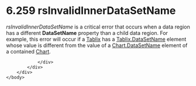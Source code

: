 <html dir="LTR" xmlns:mshelp="http://msdn.microsoft.com/mshelp" xmlns:ddue="http://ddue.schemas.microsoft.com/authoring/2003/5" xmlns:xlink="http://www.w3.org/1999/xlink" xmlns:tool="http://www.microsoft.com/tooltip">
    <head>
        <meta http-equiv="Content-Type" content="text/html; CHARSET=utf-8"></meta>
        <meta name="save" content="history"></meta>
        <title>6.259 rsInvalidInnerDataSetName</title>
        <xml>
            <mshelp:toctitle title="6.259 rsInvalidInnerDataSetName"></mshelp:toctitle>
            <mshelp:rltitle title="[MS-RDL]: rsInvalidInnerDataSetName"></mshelp:rltitle>
            <mshelp:keyword index="A" term="7b75d0a2-4070-45a1-ac47-5e0862d0a2d2"></mshelp:keyword>
            <mshelp:attr name="DCSext.ContentType" value="open specification"></mshelp:attr>
            <mshelp:attr name="AssetID" value="7b75d0a2-4070-45a1-ac47-5e0862d0a2d2"></mshelp:attr>
            <mshelp:attr name="TopicType" value="kbRef"></mshelp:attr>
            <mshelp:attr name="DCSext.Title" value="[MS-RDL]: rsInvalidInnerDataSetName" />
        </xml>
    </head>
    <body>
        <div id="header">
            <h1 class="heading">6.259 rsInvalidInnerDataSetName</h1>
        </div>
        <div id="mainSection">
            <div id="mainBody">
                <div id="allHistory" class="saveHistory"></div>
                <div id="sectionSection0" class="section" name="collapseableSection">
                    

<p><i>rsInvalidInnerDataSetName</i> is a critical error that
occurs when a data region has a different <b>DataSetName</b> property than a
child data region. For example, this error will occur if a <a href="e42fb86e-799a-4202-8845-ac38831efccb.html">Tablix</a> has a <a href="303f6cb3-cb22-43c4-9861-0c40082219f9.html">Tablix.DataSetName</a> element
whose value is different from the value of a <a href="eb1ed7cf-bc15-41ff-9011-cec16efdf6b6.html">Chart.DataSetName</a> element
of a contained <a href="b0ab5524-7eb2-47a7-a4d3-230f5c8c5526.html">Chart</a>.</p>


                </div>
            </div>
        </div>
    </body>
</html>